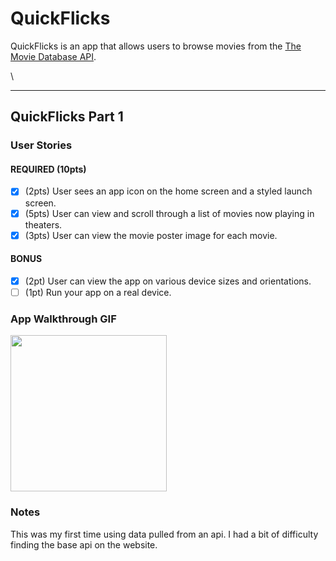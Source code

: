 # QuickFlicks

QuickFlicks is an app that allows users to browse movies from the [The Movie Database API](http://docs.themoviedb.apiary.io/#).

\

---

## QuickFlicks Part 1

### User Stories

#### REQUIRED (10pts)
- [X] (2pts) User sees an app icon on the home screen and a styled launch screen.
- [X] (5pts) User can view and scroll through a list of movies now playing in theaters.
- [X] (3pts) User can view the movie poster image for each movie.

#### BONUS
- [X] (2pt) User can view the app on various device sizes and orientations.
- [ ] (1pt) Run your app on a real device.

### App Walkthrough GIF
<img src="http://g.recordit.co/UAS5SW1bZr.gif" width=250><br>

### Notes
This was my first time using data pulled from an api. I had a bit of difficulty finding the base api on the website.
